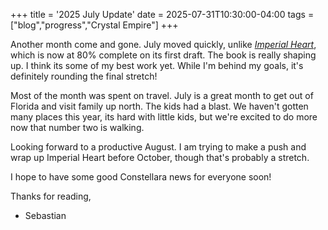 +++
title = '2025 July Update'
date = 2025-07-31T10:30:00-04:00
tags = ["blog","progress","Crystal Empire"]
+++

Another month come and gone. July moved quickly, unlike [*Imperial Heart*](/books/crystal-empire-2), which is now at 80% complete on its first draft. The book is really shaping up. I think its some of my best work yet. While I'm behind my goals, it's definitely rounding the final stretch!

Most of the month was spent on travel. July is a great month to get out of Florida and visit family up north. The kids had a blast. We haven't gotten many places this year, its hard with little kids, but we're excited to do more now that number two is walking.

Looking forward to a productive August. I am trying to make a push and wrap up Imperial Heart before October, though that's probably a stretch.

I hope to have some good Constellara news for everyone soon!

Thanks for reading,
- Sebastian